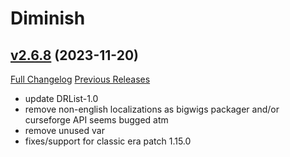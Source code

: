 # Diminish

## [v2.6.8](https://github.com/wardz/Diminish/tree/v2.6.8) (2023-11-20)
[Full Changelog](https://github.com/wardz/Diminish/compare/v2.6.7...v2.6.8) [Previous Releases](https://github.com/wardz/Diminish/releases)

- update DRList-1.0  
- remove non-english localizations as bigwigs packager and/or curseforge API seems bugged atm  
- remove unused var  
- fixes/support for classic era patch 1.15.0  
